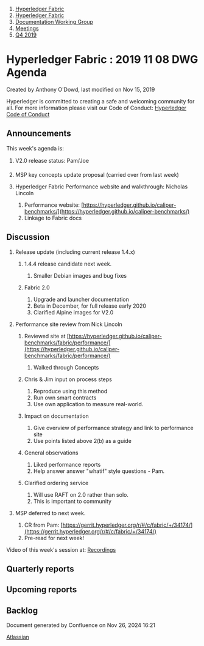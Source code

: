 1. [Hyperledger Fabric](index.html)
2. [Hyperledger Fabric](Hyperledger-Fabric_22839309.html)
3. [Documentation Working Group](Documentation-Working-Group_22839782.html)
4. [Meetings](Meetings_22839778.html)
5. [Q4 2019](Q4-2019_22841301.html)

# Hyperledger Fabric : 2019 11 08 DWG Agenda

Created by Anthony O'Dowd, last modified on Nov 15, 2019

Hyperledger is committed to creating a safe and welcoming community for all. For more information please visit our Code of Conduct: [Hyperledger Code of Conduct](https://lf-hyperledger.atlassian.net/wiki/spaces/HYP/pages/19595281/Hyperledger+Code+of+Conduct)

## Announcements

This week's agenda is:

1. V2.0 release status: Pam/Joe
2. MSP key concepts update proposal (carried over from last week)
   
3. Hyperledger Fabric Performance website and walkthrough: Nicholas Lincoln
   
   1. Performance website: [https://hyperledger.github.io/caliper-benchmarks/](https://hyperledger.github.io/caliper-benchmarks/)
   2. Linkage to Fabric docs

## Discussion

1. Release update (including current release 1.4.x)
   
   1. 1.4.4 release candidate next week.
      
      1. Smaller Debian images and bug fixes
   2. Fabric 2.0
      
      1. Upgrade and launcher documentation
      2. Beta in December, for full release early 2020
      3. Clarified Alpine images for V2.0
2. Performance site review from Nick Lincoln
   
   1. Reviewed site at [https://hyperledger.github.io/caliper-benchmarks/fabric/performance/](https://hyperledger.github.io/caliper-benchmarks/fabric/performance/)
      
      1. Walked through Concepts
   2. Chris &amp; Jim input on process steps
      
      1. Reproduce using this method
      2. Run own smart contracts
      3. Use own application to measure real-world.
   3. Impact on documentation
      
      1. Give overview of performance strategy and link to performance site
      2. Use points listed above 2(b) as a guide
   4. General observations
      
      1. Liked performance reports
      2. Help answer answer "whatif" style questions - Pam.
   5. Clarified ordering service
      
      1. Will use RAFT on 2.0 rather than solo.
      2. This is important to community
3. MSP deferred to next week.
   
   1. CR from Pam: [https://gerrit.hyperledger.org/r/#/c/fabric/+/34174/](https://gerrit.hyperledger.org/r/#/c/fabric/+/34174/)
   2. Pre-read for next week!

Video of this week's session at: [Recordings](https://lf-hyperledger.atlassian.net/wiki/display/fabric/Recordings)

## Quarterly reports

## Upcoming reports

## Backlog

Document generated by Confluence on Nov 26, 2024 16:21

[Atlassian](http://www.atlassian.com/)
